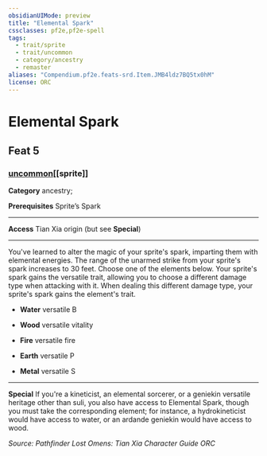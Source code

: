 ```yaml
---
obsidianUIMode: preview
title: "Elemental Spark"
cssclasses: pf2e,pf2e-spell
tags:
  - trait/sprite
  - trait/uncommon
  - category/ancestry
  - remaster
aliases: "Compendium.pf2e.feats-srd.Item.JMB4ldz7BQ5tx0hM"
license: ORC
---
```

# Elemental Spark
## Feat 5
### [uncommon](uncommon "Uncommon Rarity Trait")[[sprite]]

**Category** ancestry; 



**Prerequisites** Sprite’s Spark
* * *
**Access** Tian Xia origin (but see **Special**)

* * *

You've learned to alter the magic of your sprite's spark, imparting them with elemental energies. The range of the unarmed strike from your sprite's spark increases to 30 feet. Choose one of the elements below. Your sprite's spark gains the versatile trait, allowing you to choose a different damage type when attacking with it. When dealing this different damage type, your sprite's spark gains the element's trait.

*   **Water** versatile B
    
*   **Wood** versatile vitality
    
*   **Fire** versatile fire
    
*   **Earth** versatile P
    
*   **Metal** versatile S
    

* * *

**Special** If you're a kineticist, an elemental sorcerer, or a geniekin versatile heritage other than suli, you also have access to Elemental Spark, though you must take the corresponding element; for instance, a hydrokineticist would have access to water, or an ardande geniekin would have access to wood.

*Source: Pathfinder Lost Omens: Tian Xia Character Guide*
*ORC*